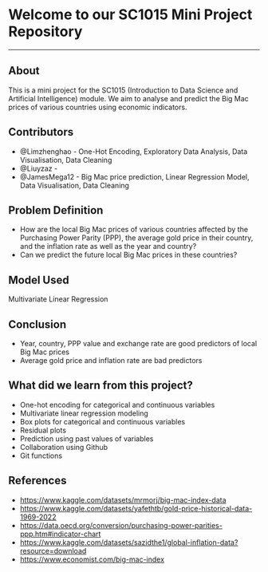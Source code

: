 # Welcome to our SC1015 Mini Project Repository #
---
About
---
This is a mini project for the SC1015 (Introduction to Data Science and Artificial Intelligence) module. We aim to analyse and predict the Big Mac prices of various countries using economic indicators.

Contributors
---
- @Limzhenghao - One-Hot Encoding, Exploratory Data Analysis, Data Visualisation, Data Cleaning
- @Liuyzaz - 
- @JamesMega12 - Big Mac price prediction, Linear Regression Model, Data Visualisation, Data Cleaning

Problem Definition
---
- How are the local Big Mac prices of various countries affected by the Purchasing Power Parity (PPP), the average gold price in their country, and the inflation rate as well as the year and country?
- Can we predict the future local Big Mac prices in these countries?

Model Used
---
Multivariate Linear Regression

Conclusion
---
- Year, country, PPP value and exchange rate are good predictors of local Big Mac prices
- Average gold price and inflation rate are bad predictors

What did we learn from this project?
--- 
- One-hot encoding for categorical and continuous variables
- Multivariate linear regression modeling
- Box plots for categorical and continuous variables
- Residual plots
- Prediction using past values of variables
- Collaboration using Github
- Git functions

References
---
- https://www.kaggle.com/datasets/mrmorj/big-mac-index-data
- https://www.kaggle.com/datasets/yafethtb/gold-price-historical-data-1969-2022
- https://data.oecd.org/conversion/purchasing-power-parities-ppp.htm#indicator-chart
- https://www.kaggle.com/datasets/sazidthe1/global-inflation-data?resource=download
- https://www.economist.com/big-mac-index
